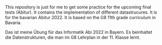 This repository is just for me to get some practice for the upcoming final tests (Abitur). It contains the implementation of different datastrucures.
It is for the bavarian Abitur 2022. It is based on the G8 11th grade curriculum in Bavaria.

Das ist meine Übung für das Informatik Abi 2022 in Bayern. Es beinhaltet die Datenstrukturen, die man im G8 Lehrplan in der 11. Klasse lernt.

